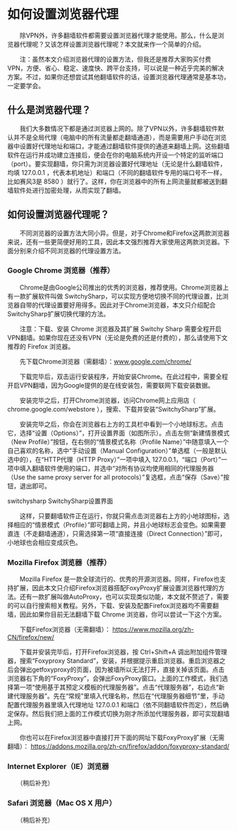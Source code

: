 # 如何设置浏览器代理

　　除VPN外，许多翻墙软件都需要设置浏览器代理才能使用。那么，什么是浏览器代理呢？又该怎样设置浏览器代理呢？本文就来作一个简单的介绍。

　　注：虽然本文介绍浏览器代理的设置方法，但我还是推荐大家购买付费VPN，方便、省心、稳定、速度快、跨平台支持，可以说是一种近乎完美的解决方案。不过，如果你还想尝试其他翻墙软件的话，设置浏览器代理通常是基本功，一定要学会。

## 什么是浏览器代理？

　　我们大多数情况下都是通过浏览器上网的。除了VPN以外，许多翻墙软件默认并不是全局代理（电脑中的所有流量都走翻墙通道），而是需要用户手动在浏览器中设置好代理地址和端口，才能通过翻墙软件提供的通道来翻墙上网。这些翻墙软件在运行并成功建立连接后，便会在你的电脑系统内开设一个特定的监听端口（port）。要实现翻墙，你只需为浏览器设置好代理地址（无论是什么翻墙软件，均填 127.0.0.1 ，代表本机地址）和端口（不同的翻墙软件专用的端口号不一样，比如赛风3是 8580 ）就行了。这样，你在浏览器中的所有上网流量就都被送到翻墙软件处进行加密处理，从而实现了翻墙。

## 如何设置浏览器代理呢？

　　不同浏览器的设置方法大同小异。但是，对于Chrome和Firefox这两款浏览器来说，还有一些更简便好用的工具，因此本文强烈推荐大家使用这两款浏览器。下面分别来介绍不同浏览器的代理设置方法。

### Google Chrome 浏览器（推荐）

　　Chrome是由Google公司推出的优秀的浏览器，推荐使用。Chrome浏览器上有一款扩展软件叫做 SwitchySharp，可以实现方便地切换不同的代理设置，比浏览器自带的代理设置要好用得多。因此对于Chrome浏览器，本文只介绍配合SwitchySharp扩展切换代理的方法。

　　注意：下载、安装 Chrome 浏览器及其扩展 Switchy Sharp 需要全程开启VPN翻墙。如果你现在还没有VPN（无论是免费的还是付费的），那么请使用下文推荐的 Firefox 浏览器。

　　先下载Chrome浏览器（需翻墙）：www.google.com/chrome/

　　下载完毕后，双击运行安装程序，开始安装Chrome。在此过程中，需要全程开启VPN翻墙，因为Google提供的是在线安装包，需要联网下载安装数据。

　　安装完毕之后，打开Chrome浏览器，访问Chrome网上应用店（ chrome.google.com/webstore ），搜索、下载并安装“SwitchySharp”扩展。

　　安装完毕之后，你会在浏览器右上方的工具栏中看到一个小地球标志。点击它，选择“设置（Options）”，打开设置界面（如图所示）。点击左侧“新建情景模式（New Profile）”按钮，在右侧的“情景模式名称（Profile Name）”中随意填入一个自己喜欢的名称，选中“手动设置（Manual Configuration）”单选框（一般是默认选中的），在“HTTP代理（HTTP Proxy）”一项中填入 127.0.0.1，“端口（Port）”一项中填入翻墙软件使用的端口，并选中“对所有协议均使用相同的代理服务器（Use the same proxy server for all protocols）”复选框，点击“保存（Save）”按钮，退出即可。

switchysharp
SwitchySharp设置界面
 

　　这样，只要翻墙软件正在运行，你就只需点击浏览器右上方的小地球图标，选择相应的“情景模式（Profile）”即可翻墙上网，并且小地球标志会变色。如果需要直连（不走翻墙通道），只需选择第一项“直接连接（Direct Connection）”即可，小地球也会相应变成灰色。

### Mozilla Firefox 浏览器（推荐）

　　Mozilla Firefox 是一款全球流行的、优秀的开源浏览器。同样，Firefox也支持扩展，因此本文只介绍Firefox浏览器搭配FoxyProxy扩展设置浏览器代理的方法。还有一款扩展叫做AutoProxy，也可以实现类似功能，本文就不赘述了，需要的可以自行搜索相关教程。另外，下载、安装及配置Firefox浏览器均不需要翻墙，因此如果你目前无法翻墙下载 Chrome 浏览器，你可以尝试一下这个方案。

　　下载Firefox浏览器（无需翻墙）： https://www.mozilla.org/zh-CN/firefox/new/

　　下载并安装完毕后，打开Firefox浏览器，按 Ctrl+Shift+A 调出附加组件管理器，搜索“Foxyproxy Standard”，安装，并根据提示重启浏览器。重启浏览器之后会弹出getfoxyproxy的页面，因为被墙所以无法打开，直接关掉该页面。点击浏览器右下角的“FoxyProxy”，会弹出FoxyProxy窗口。上面的工作模式，我们选择第一项“使用基于其预定义模板的代理服务器”。点击“代理服务器”，右边点“新建代理服务器”。先在“常规”里填入代理名称，然后在“代理服务器细节”里，手动配置代理服务器里填入代理地址 127.0.0.1 和端口（依不同翻墙软件而定），然后确定保存。然后我们把上面的工作模式切换为刚才所添加代理服务器，即可实现翻墙上网。

　　你也可以在Firefox浏览器中直接打开下面的网址下载FoxyProxy扩展（无需翻墙）： https://addons.mozilla.org/zh-cn/firefox/addon/foxyproxy-standard/

### Internet Explorer（IE）浏览器

　　（稍后补充）

### Safari 浏览器（Mac OS X 用户）

　　（稍后补充）
